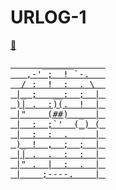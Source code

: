 # URLOG-1

[🚪](https://www.my90stv.com/)

<!--
git add . && git commit -m URLOG && git pull --rebase && git push

mblog create
(gå helt ut av Code for å publisere)
-->

<a href="https://www.my90stv.com/" style="background-color: black; ">
<pre>
      ______      
   ,-' ;  ! `-.   
  / :  !  :  . \  
 |_ ;   __:  ;  | 
 )| .  :)(.  !  | 
 |"    (##)  _  | 
 |  :  ;`'  (_) ( 
 |  :  :  .     | 
 )_ !  ,  ;  ;  | 
 || .  .  :  :  | 
 |" .  |  :  .  | 
 |____;----.____| 
</pre>
</a>
